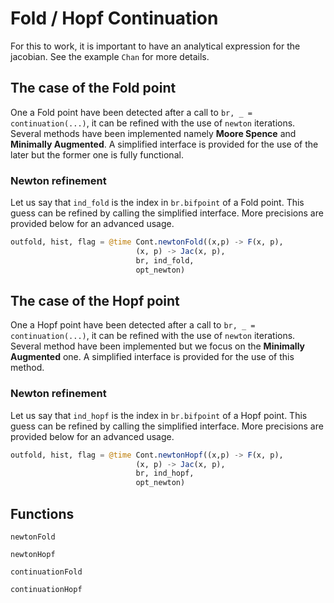 # Fold / Hopf Continuation

For this to work, it is important to have an analytical expression for the jacobian. See the example `Chan` for more details.

## The case of the Fold point

One a Fold point have been detected after a call to `br, _ = continuation(...)`, it can be refined with the use of `newton` iterations. Several methods have been implemented namely **Moore Spence** and **Minimally Augmented**. A simplified interface is provided for the use of the later but the former one is fully functional.

### Newton refinement

Let us say that `ind_fold` is the index in `br.bifpoint` of a Fold point. This guess can be refined by calling the simplified interface. More precisions are provided below for an advanced usage.

```julia
outfold, hist, flag = @time Cont.newtonFold((x,p) -> F(x, p),
							(x, p) -> Jac(x, p),
							br, ind_fold,
							opt_newton)
```

## The case of the Hopf point

One a Hopf point have been detected after a call to `br, _ = continuation(...)`, it can be refined with the use of `newton` iterations. Several method have been implemented but we focus on the **Minimally Augmented** one. A simplified interface is provided for the use of this method.

### Newton refinement

Let us say that `ind_hopf` is the index in `br.bifpoint` of a Hopf point. This guess can be refined by calling the simplified interface. More precisions are provided below for an advanced usage.

```julia
outfold, hist, flag = @time Cont.newtonHopf((x,p) -> F(x, p),
							(x, p) -> Jac(x, p),
							br, ind_hopf,
							opt_newton)
```


## Functions

```@docs
newtonFold
```

```@docs
newtonHopf
```


```@docs
continuationFold
```

```@docs
continuationHopf
```
